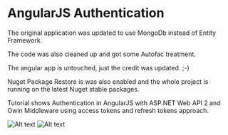 AngularJS Authentication
=======================

The original application was updated to use MongoDb instead of Entity Framework.

The code was also cleaned up and got some Autofac treatment.

The angular app is untouched, just the credit was updated. ;-)

Nuget Package Restore is was also enabled and the whole project is running on the latest Nuget stable packages.


Tutorial shows Authentication in AngularJS with ASP.NET Web API 2 and Owin Middleware using access tokens and refresh tokens approach. 

![Alt text](http://bitoftech.net/wp-content/uploads/2014/05/AngularJSAuthentication.png "AngularJS Authentication")
![Alt text](http://bitoftech.net/wp-content/uploads/2014/07/RefreshTokenAngularJS.jpg "AngularJS Refresh Tokens")

